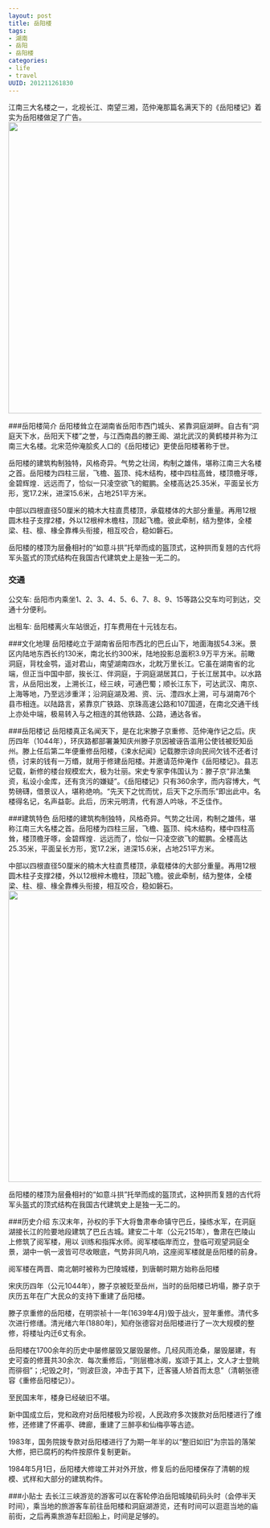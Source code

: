 ```yaml
---
layout: post
title: 岳阳楼
tags: 
- 湖南
- 岳阳
- 岳阳楼
categories:
- life
- travel
UUID: 201211261830
---
```


江南三大名楼之一，北视长江、南望三湘，范仲淹那篇名满天下的《岳阳楼记》着实为岳阳楼做足了广告。
<a href="{{site.url}}/media/pub/life/yueyanglou/yueyanglou.jpg" alt="岳阳楼">
<img src="{{site.url}}/media/pub/life/yueyanglou/yueyanglou.jpg" width="580px"/>
</a>

###岳阳楼简介
岳阳楼耸立在湖南省岳阳市西门城头、紧靠洞庭湖畔。自古有“洞庭天下水，岳阳天下楼”之誉，与江西南昌的滕王阁、湖北武汉的黄鹤楼并称为江南三大名楼。北宋范仲淹脍炙人口的《岳阳楼记》更使岳阳楼著称于世。

岳阳楼的建筑构制独特，风格奇异。气势之壮阔，构制之雄伟，堪称江南三大名楼之首。岳阳楼为四柱三层，飞檐、盔顶、纯木结构，楼中四柱高耸，楼顶檐牙啄，金碧辉煌．远远而了，恰似一只凌空欲飞的鲲鹏。全楼高达25.35米，平面呈长方形，宽17.2米，进深15.6米，占地251平方米。 　　

中部以四根直径50厘米的楠木大柱直贯楼顶，承载楼体的大部分重量。再用12根圆木柱子支撑2楼，外以12根梓木檐柱，顶起飞檐。彼此牵制，结为整体，全楼梁、柱、檩、椽全靠榫头衔接，相互咬合，稳如磐石。 　　

岳阳楼的楼顶为层叠相衬的“如意斗拱”托举而成的盔顶式，这种拱而复翘的古代将军头盔式的顶式结构在我国古代建筑史上是独一无二的。

### 交通
公交车:
岳阳市内乘坐1、2、3、4、5、6、7、8、9、15等路公交车均可到达，交通十分便利。

出租车:
岳阳楼离火车站很近，打车费用在十元钱左右。

###文化地理
岳阳楼屹立于湖南省岳阳市西北的巴丘山下，地面海拔54.3米。景区内陆地东西长约130米，南北长约300米，陆地投影总面积3.9万平方米。前瞰洞庭，背枕金鹗，遥对君山，南望湖南四水，北眈万里长江。它虽在湖南省的北端，但正当中国中部，挨长江、伴洞庭，于洞庭湖居其口，于长江居其中。以水路言，从岳阳出发，上溯长江，经三峡，可通巴蜀；顺长江东下，可达武汉、南京、上海等地，乃至远涉重洋；沿洞庭湖及湘、资、沅、澧四水上溯，可与湖南76个县市相连。以陆路言，紧靠京广铁路、京珠高速公路和107国道，在南北交通干线上亦处中端，极易转入与之相连的其他铁路、公路，通达各省。

###岳阳楼记
岳阳楼真正名闻天下，是在北宋滕子京重修、范仲淹作记之后。庆历四年（1044年），环庆路都部署兼知庆州滕子京因被诬告滥用公使钱被贬知岳州。滕上任后第二年便重修岳阳楼，《涑水纪闻》记载滕宗谅向民间欠钱不还者讨债，讨来的钱有一万缗，就用于修建岳阳楼。并邀请范仲淹作《岳阳楼记》。县志记载，新修的楼台规模宏大，极为壮丽。宋史专家李伟国认为：滕子京“非法集资，私设小金库，还有贪污的嫌疑”。《岳阳楼记》只有360余字，而内容博大，气势磅礴，借景议人，堪称绝响。“先天下之忧而忧，后天下之乐而乐”即出此中。名楼得名记，名声益彰。此后，历宋元明清，代有游人吟咏，不乏佳作。

###建筑特色
岳阳楼的建筑构制独特，风格奇异。气势之壮阔，构制之雄伟，堪称江南三大名楼之首。岳阳楼为四柱三层，飞檐、盔顶、纯木结构，楼中四柱高耸，楼顶檐牙啄，金碧辉煌．远远而了，恰似一只凌空欲飞的鲲鹏。全楼高达25.35米，平面呈长方形，宽17.2米，进深15.6米，占地251平方米。 　

中部以四根直径50厘米的楠木大柱直贯楼顶，承载楼体的大部分重量。再用12根圆木柱子支撑2楼，外以12根梓木檐柱，顶起飞檐。彼此牵制，结为整体，全楼梁、柱、檩、椽全靠榫头衔接，相互咬合，稳如磐石。 　　
<a href="{{site.url}}/media/pub/life/yueyanglou/yueyanglou-tf.jpg" alt="岳阳楼">
<img src="{{site.url}}/media/pub/life/yueyanglou/yueyanglou-tf.jpg" width="580px"/>
</a>

岳阳楼的楼顶为层叠相衬的“如意斗拱”托举而成的盔顶式，这种拱而复翘的古代将军头盔式的顶式结构在我国古代建筑史上是独一无二的。

###历史介绍
东汉末年，孙权的手下大将鲁肃奉命镇守巴丘，操练水军，在洞庭湖接长江的险要地段建筑了巴丘古城。建安二十年（公元215年），鲁肃在巴陵山上修筑了阅军楼，用以 训练和指挥水师。阅军楼临岸而立，登临可观望洞庭全景，湖中一帆一波皆可尽收眼底，气势非同凡响，这座阅军楼就是岳阳楼的前身。　

阅军楼在两晋、南北朝时被称为巴陵城楼，到唐朝时期方始称岳阳楼

宋庆历四年（公元1044年），滕子京被贬至岳州，当时的岳阳楼已坍塌，滕子京于庆历五年在广大民众的支持下重建了岳阳楼。 　　

滕子京重修的岳阳楼，在明崇祯十一年(1639年4月)毁于战火，翌年重修。清代多次进行修缮。清光绪六年(1880年)，知府张德容对岳阳楼进行了一次大规模的整修，将楼址内迁6丈有余。 　　

岳阳楼在1700余年的历史中屡修屡毁又屡毁屡修。几经风雨沧桑，屡毁屡建，有史可查的修葺共30余次．每次重修后，“则层檐冰阁，岌颂于其上，文人才士登眺而徘徊”；;圮毁之时，“则波巨浪，冲击于其下，迁客骚人矫首而太息”（清朝张德容《重修岳阳楼记》）。 　　

至民国末年，楼身已经破旧不堪。 　　

新中国成立后，党和政府对岳阳楼极为珍视，人民政府多次拨款对岳阳楼进行了维修，还修建了怀甫亭、碑廊，重建了三醉亭和仙梅亭等古迹。 　　

1983年，国务院拨专款对岳阳楼进行了为期一年半的以“整旧如旧”为宗旨的落架大修，把已腐朽的构件按原件复制更新。 　　

1984年5月1日，岳阳楼大修竣工并对外开放，修复后的岳阳楼保存了清朝的规模、式样和大部分的建筑构件。

###小贴士
去长江三峡游览的游客可以在客轮停泊岳阳城陵矶码头时（会停半天时间），乘当地的旅游客车前往岳阳楼和洞庭湖游览，还有时间可以逛逛当地的庙前街，之后再乘旅游车赶回船上，时间是足够的。
